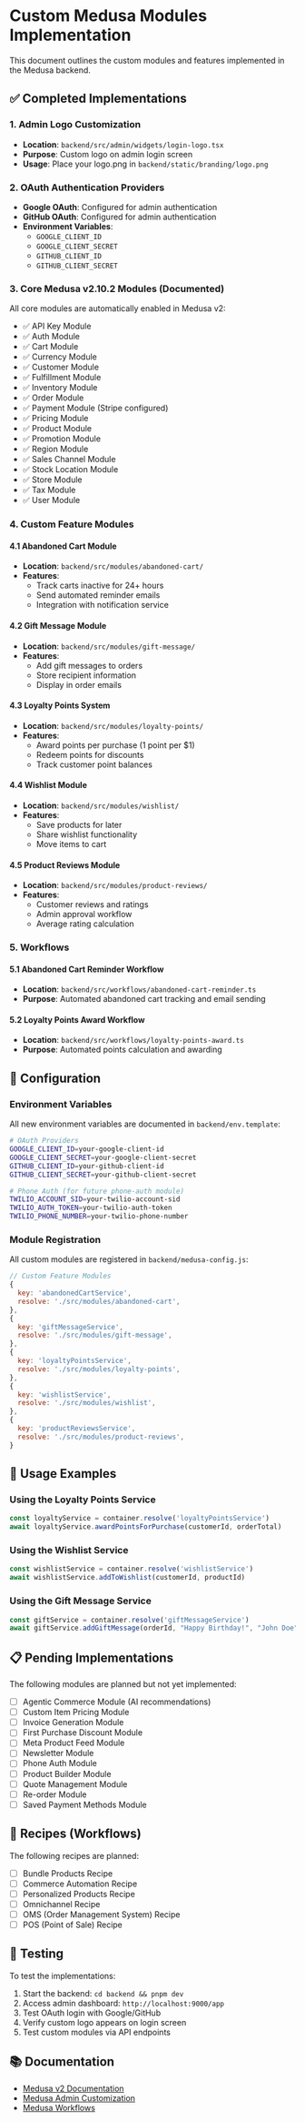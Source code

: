 # Custom Medusa Modules Implementation

This document outlines the custom modules and features implemented in the Medusa backend.

## ✅ Completed Implementations

### 1. Admin Logo Customization
- **Location**: `backend/src/admin/widgets/login-logo.tsx`
- **Purpose**: Custom logo on admin login screen
- **Usage**: Place your logo.png in `backend/static/branding/logo.png`

### 2. OAuth Authentication Providers
- **Google OAuth**: Configured for admin authentication
- **GitHub OAuth**: Configured for admin authentication
- **Environment Variables**: 
  - `GOOGLE_CLIENT_ID`
  - `GOOGLE_CLIENT_SECRET`
  - `GITHUB_CLIENT_ID`
  - `GITHUB_CLIENT_SECRET`

### 3. Core Medusa v2.10.2 Modules (Documented)
All core modules are automatically enabled in Medusa v2:
- ✅ API Key Module
- ✅ Auth Module
- ✅ Cart Module
- ✅ Currency Module
- ✅ Customer Module
- ✅ Fulfillment Module
- ✅ Inventory Module
- ✅ Order Module
- ✅ Payment Module (Stripe configured)
- ✅ Pricing Module
- ✅ Product Module
- ✅ Promotion Module
- ✅ Region Module
- ✅ Sales Channel Module
- ✅ Stock Location Module
- ✅ Store Module
- ✅ Tax Module
- ✅ User Module

### 4. Custom Feature Modules

#### 4.1 Abandoned Cart Module
- **Location**: `backend/src/modules/abandoned-cart/`
- **Features**:
  - Track carts inactive for 24+ hours
  - Send automated reminder emails
  - Integration with notification service

#### 4.2 Gift Message Module
- **Location**: `backend/src/modules/gift-message/`
- **Features**:
  - Add gift messages to orders
  - Store recipient information
  - Display in order emails

#### 4.3 Loyalty Points System
- **Location**: `backend/src/modules/loyalty-points/`
- **Features**:
  - Award points per purchase (1 point per $1)
  - Redeem points for discounts
  - Track customer point balances

#### 4.4 Wishlist Module
- **Location**: `backend/src/modules/wishlist/`
- **Features**:
  - Save products for later
  - Share wishlist functionality
  - Move items to cart

#### 4.5 Product Reviews Module
- **Location**: `backend/src/modules/product-reviews/`
- **Features**:
  - Customer reviews and ratings
  - Admin approval workflow
  - Average rating calculation

### 5. Workflows

#### 5.1 Abandoned Cart Reminder Workflow
- **Location**: `backend/src/workflows/abandoned-cart-reminder.ts`
- **Purpose**: Automated abandoned cart tracking and email sending

#### 5.2 Loyalty Points Award Workflow
- **Location**: `backend/src/workflows/loyalty-points-award.ts`
- **Purpose**: Automated points calculation and awarding

## 🔧 Configuration

### Environment Variables
All new environment variables are documented in `backend/env.template`:

```bash
# OAuth Providers
GOOGLE_CLIENT_ID=your-google-client-id
GOOGLE_CLIENT_SECRET=your-google-client-secret
GITHUB_CLIENT_ID=your-github-client-id
GITHUB_CLIENT_SECRET=your-github-client-secret

# Phone Auth (for future phone-auth module)
TWILIO_ACCOUNT_SID=your-twilio-account-sid
TWILIO_AUTH_TOKEN=your-twilio-auth-token
TWILIO_PHONE_NUMBER=your-twilio-phone-number
```

### Module Registration
All custom modules are registered in `backend/medusa-config.js`:

```javascript
// Custom Feature Modules
{
  key: 'abandonedCartService',
  resolve: './src/modules/abandoned-cart',
},
{
  key: 'giftMessageService', 
  resolve: './src/modules/gift-message',
},
{
  key: 'loyaltyPointsService',
  resolve: './src/modules/loyalty-points',
},
{
  key: 'wishlistService',
  resolve: './src/modules/wishlist',
},
{
  key: 'productReviewsService',
  resolve: './src/modules/product-reviews',
}
```

## 🚀 Usage Examples

### Using the Loyalty Points Service
```typescript
const loyaltyService = container.resolve('loyaltyPointsService')
await loyaltyService.awardPointsForPurchase(customerId, orderTotal)
```

### Using the Wishlist Service
```typescript
const wishlistService = container.resolve('wishlistService')
await wishlistService.addToWishlist(customerId, productId)
```

### Using the Gift Message Service
```typescript
const giftService = container.resolve('giftMessageService')
await giftService.addGiftMessage(orderId, "Happy Birthday!", "John Doe")
```

## 📋 Pending Implementations

The following modules are planned but not yet implemented:

- [ ] Agentic Commerce Module (AI recommendations)
- [ ] Custom Item Pricing Module
- [ ] Invoice Generation Module
- [ ] First Purchase Discount Module
- [ ] Meta Product Feed Module
- [ ] Newsletter Module
- [ ] Phone Auth Module
- [ ] Product Builder Module
- [ ] Quote Management Module
- [ ] Re-order Module
- [ ] Saved Payment Methods Module

## 🔄 Recipes (Workflows)

The following recipes are planned:

- [ ] Bundle Products Recipe
- [ ] Commerce Automation Recipe
- [ ] Personalized Products Recipe
- [ ] Omnichannel Recipe
- [ ] OMS (Order Management System) Recipe
- [ ] POS (Point of Sale) Recipe

## 🧪 Testing

To test the implementations:

1. Start the backend: `cd backend && pnpm dev`
2. Access admin dashboard: `http://localhost:9000/app`
3. Test OAuth login with Google/GitHub
4. Verify custom logo appears on login screen
5. Test custom modules via API endpoints

## 📚 Documentation

- [Medusa v2 Documentation](https://docs.medusajs.com/)
- [Medusa Admin Customization](https://docs.medusajs.com/learn/customization/customize-admin)
- [Medusa Workflows](https://docs.medusajs.com/resources/workflows)
